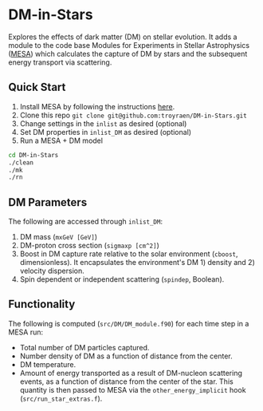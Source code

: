 # DM-in-Stars #

Explores the effects of dark matter (DM) on stellar evolution. It adds a module to the code base Modules for Experiments in Stellar Astrophysics ([MESA](http://mesa.sourceforge.net)) which calculates the capture of DM by stars and the subsequent energy transport via scattering.


## Quick Start ##
1. Install MESA by following the instructions [here](http://mesa.sourceforge.net/prereqs.html).
2. Clone this repo `git clone git@github.com:troyraen/DM-in-Stars.git`
3. Change settings in the `inlist` as desired (optional)
4. Set DM properties in `inlist_DM` as desired (optional)
5. Run a MESA + DM model
```bash
cd DM-in-Stars
./clean
./mk
./rn
```


## DM Parameters ##
The following are accessed through `inlist_DM`:

1.  DM mass (`mxGeV [GeV]`)
2.  DM-proton cross section (`sigmaxp [cm^2]`)
3.  Boost in DM capture rate relative to the solar environment (`cboost`, dimensionless). It encapsulates the environment's DM 1) density and 2) velocity dispersion.
4.  Spin dependent or independent scattering (`spindep`, Boolean).


## Functionality ##
The following is computed (`src/DM/DM_module.f90`) for each time step in a MESA run:
- Total number of DM particles captured.
- Number density of DM as a function of distance from the center.
- DM temperature.
- Amount of energy transported as a result of DM-nucleon scattering events, as a function of distance from the center of the star. This quantity is then passed to MESA via the `other_energy_implicit` hook (`src/run_star_extras.f`).

